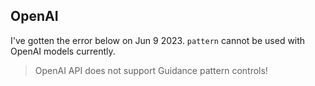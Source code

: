 ## OpenAI

I've gotten the error below on Jun 9 2023. `pattern` cannot be used with OpenAI models currently.

> OpenAI API does not support Guidance pattern controls!